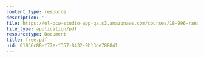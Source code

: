 ```yaml
---
content_type: resource
description: ''
file: https://ol-ocw-studio-app-qa.s3.amazonaws.com/courses/18-996-random-matrix-theory-and-its-applications-spring-2004/01036c88f72ef35784329b13de788041_free.pdf
file_type: application/pdf
resourcetype: Document
title: free.pdf
uid: 01036c88-f72e-f357-8432-9b13de788041
---
```

